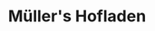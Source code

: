 ---
title: "Müller's Hofladen"
url: /brugg-ag/muellers-hofladen-zurzacherstrasse/
shop: Hofladen
---